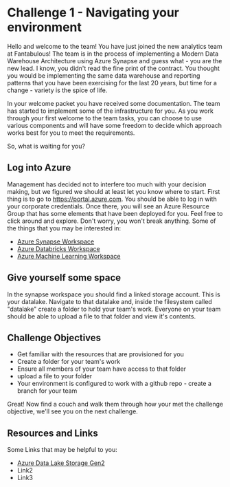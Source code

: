 # Challenge 1 - Navigating your environment

Hello and welcome to the team! You have just joined the new analytics team at Fantabulous! The team is in the process of implementing a Modern Data Warehouse Architecture using Azure Synapse and guess what - you are the new lead. I know, you didn't read the fine print of the contract. You thought you would be implementing the same data warehouse and reporting patterns that you have been exercising for the last 20 years, but time for a change - variety is the spice of life. 

In your welcome packet you have received some documentation. The team has started to implement some of the infrastructure for you. As you work through your first welcome to the team tasks, you can choose to use various components and will have some freedom to decide which approach works best for you to meet the requirements. 

So, what is waiting for you? 

## Log into Azure

Management has decided not to interfere too much with your decision making, but we figured we should at least let you know where to start. First thing is to go to https://portal.azure.com. You should be able to log in with your corporate credentials. Once there, you will see an Azure Resource Group that has some elements that have been deployed for you. Feel free to click around and explore. Don't worry, you won't break anything. Some of the things that you may be interested in: 

* [Azure Synapse Workspace](https://docs.microsoft.com/en-us/azure/synapse-analytics/overview-what-is)
* [Azure Databricks Workspace](https://docs.microsoft.com/en-us/azure/databricks/)
* [Azure Machine Learning Workspace](https://docs.microsoft.com/en-us/azure/machine-learning/concept-workspace)

## Give yourself some space

In the synapse workspace you should find a linked storage account. This is your datalake. Navigate to that datalake and, inside the filesystem called "datalake" create a folder to hold your team's work. Everyone on your team should be able to upload a file to that folder and view it's contents. 

## Challenge Objectives

* Get familiar with the resources that are provisioned for you
* Create a folder for your team's work
* Ensure all members of your team have access to that folder
* upload a file to your folder
* Your environment is configured to work with a github repo - create a branch for your team

Great! Now find a couch and walk them through how your met the challenge objective, we'll see you on the next challenge.

## Resources and Links

Some Links that may be helpful to you: 
* [Azure Data Lake Storage Gen2](https://docs.microsoft.com/en-us/azure/storage/blobs/data-lake-storage-introduction)
* Link2
* Link3



